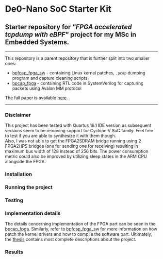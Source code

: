 # De0-Nano SoC Starter Kit
## Starter repository for *"FPGA accelerated tcpdump with eBPF"* project for my MSc in Embedded Systems.
---

This repository is a parent repository that is further split into two smaller ones:
* [bpfcap_fpga_sw](https://github.com/JDuchniewicz/fpga-tcpdump-sw) - containing Linux kernel patches, `.pcap` dumping program and capture cleaning scripts
* [bpcap_fpga](https://github.com/JDuchniewicz/fpga-tcpdump) - containing RTL code in SystemVerilog for capturing packets using Avalon MM protocol

The full paper is available [here](https://jduchniewicz.com/FPGA-capture.pdf).

---

### Disclaimer
This project has been tested with Quartus 19.1 IDE version as subsequent versions seem to be removing support for Cyclone V SoC family. Feel free to test if you are able to synthesize it with them though.\
Also, I was not able to get the FPGA2SDRAM bridge running using 2 FPGA2HPS bridges (one for sending one for receiving) resulting in maximum bus width of 128 instead of 256 bits.
The power consumption metric could also be improved by utilizing sleep states in the ARM CPU alongside the FPGA.

### Installation


### Running the project


### Testing

### Implementation details
The details concerning implementation of the FPGA part can be seen in the [bpcap_fpga](https://github.com/JDuchniewicz/fpga-tcpdump). Similarly, refer to [bpfcap_fpga_sw](https://github.com/JDuchniewicz/fpga-tcpdump-sw) for more information on how patch the kernel drivers and how to compile the software part. Ultimately, the [thesis](https://jduchniewicz.com/FPGA-capture.pdf) contains most complete descriptions about the project.

### Results


